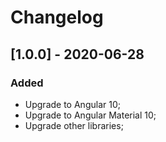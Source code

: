 # Changelog

## [1.0.0] - 2020-06-28

### Added

- Upgrade to Angular 10;
- Upgrade to Angular Material 10;
- Upgrade other libraries;
